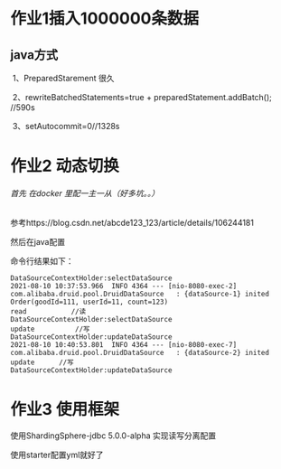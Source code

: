 
# 作业1插入1000000条数据	

## 	java方式

​			1、PreparedStarement 很久

​			2、rewriteBatchedStatements=true + preparedStatement.addBatch();  //590s

​			3、setAutocommit=0//1328s

# 作业2 动态切换

###### 首先 在docker 里配一主一从（好多坑。。）

参考https://blog.csdn.net/abcde123_123/article/details/106244181



然后在java配置

命令行结果如下：

```she
DataSourceContextHolder:selectDataSource
2021-08-10 10:37:53.966  INFO 4364 --- [nio-8080-exec-2] com.alibaba.druid.pool.DruidDataSource   : {dataSource-1} inited
Order(goodId=111, userId=11, count=123)
read           //读
DataSourceContextHolder:selectDataSource
update			//写
DataSourceContextHolder:updateDataSource
2021-08-10 10:40:53.801  INFO 4364 --- [nio-8080-exec-7] com.alibaba.druid.pool.DruidDataSource   : {dataSource-2} inited
update		//写
DataSourceContextHolder:updateDataSource
```



# 作业3 使用框架

使用ShardingSphere-jdbc 5.0.0-alpha 实现读写分离配置

使用starter配置yml就好了





